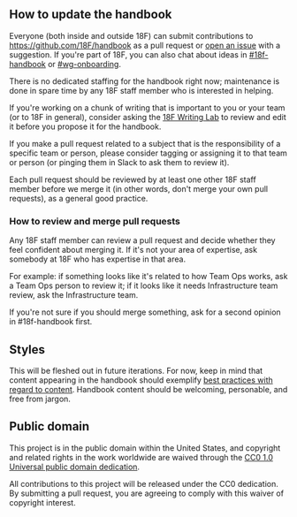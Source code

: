 
## How to update the handbook

Everyone (both inside and outside 18F) can submit contributions to https://github.com/18F/handbook as a pull request or [open an issue](https://github.com/18F/handbook/issues/new) with a suggestion. If you're part of 18F, you can also chat about ideas in [#18f-handbook](https://18f.slack.com/messages/18f-handbook) or [#wg-onboarding](https://18f.slack.com/messages/wg-onboarding).

There is no dedicated staffing for the handbook right now; maintenance is done in spare time by any 18F staff member who is interested in helping.

If you're working on a chunk of writing that is important to you or your team (or to 18F in general), consider asking the [18F Writing Lab](https://github.com/18F/writing-lab) to review and edit it before you propose it for the handbook.

If you make a pull request related to a subject that is the responsibility of a specific team or person, please consider tagging or assigning it to that team or person (or pinging them in Slack to ask them to review it).

Each pull request should be reviewed by at least one other 18F staff member before we merge it (in other words, don't merge your own pull requests), as a general good practice.

### How to review and merge pull requests

Any 18F staff member can review a pull request and decide whether they feel confident about merging it. If it's not your area of expertise, ask somebody at 18F who has expertise in that area.

For example: if something looks like it's related to how Team Ops works, ask a Team Ops person to review it; if it looks like it needs Infrastructure team review, ask the Infrastructure team.

If you're not sure if you should merge something, ask for a second opinion in #18f-handbook first.

## Styles

This will be fleshed out in future iterations. For now, keep in mind that content appearing in the handbook should exemplify [best practices with regard to content](https://pages.18f.gov/content-guide/). Handbook content should be welcoming, personable, and free from jargon.

## Public domain

This project is in the public domain within the United States, and copyright and related rights in the work worldwide are waived through the [CC0 1.0 Universal public domain dedication](https://creativecommons.org/publicdomain/zero/1.0/).

All contributions to this project will be released under the CC0 dedication. By submitting a pull request, you are agreeing to comply with this waiver of copyright interest.
